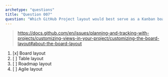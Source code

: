 ```yaml
---
archetype: "questions"
title: "Question 007"
question: "Which GitHub Project layout would best serve as a Kanban board?"
---
```



> https://docs.github.com/en/issues/planning-and-tracking-with-projects/customizing-views-in-your-project/customizing-the-board-layout#about-the-board-layout
1. [x] Board layout
1. [ ] Table layout
1. [ ] Roadmap layout
1. [ ] Agile layout
